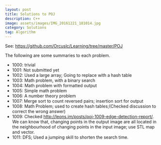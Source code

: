 ```yaml
---
layout: post
title: Solutions to POJ
description: C++
image: assets/images/IMG_20161221_181014.jpg
category: Solutions
tag: Algorithm
---
```


See:
https://github.com/Orcuslc/Learning/tree/master/POJ

The following are some summaries to each problem.

- 1000: trivial  
- 1001: Not submitted yet  
- 1002: Used a large array; Going to replace with a hash table  
- 1003: Math problem, with a binary search  
- 1004: Math problem with formatted output  
- 1005: Simple math problem  
- 1006: A number theory problem  
- 1007: Merge sort to count reversed pairs; insertion sort for output  
- 1008: Math Problem; used <map> to create hash tables;(Checked discussion to correct the wrong answer)
- 1009: Checked http://leons.im/posts/poj-1009-edge-detection-report/. We can know that, changing points in the output image are all located in the neighbourhood of changing points in the input image; use STL map and vector.
- 1011: DFS; Used a jumping skill to shorten the search time.